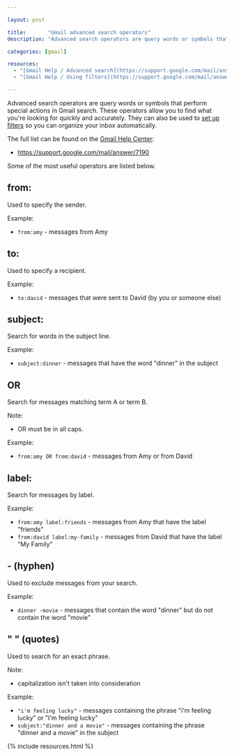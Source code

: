 ```yaml
---

layout: post

title:       "Gmail advanced search operators"
description: "Advanced search operators are query words or symbols that perform special actions in Gmail search."

categories: [gmail]

resources:
  - "[Gmail Help / Advanced search](https://support.google.com/mail/answer/7190)"
  - "[Gmail Help / Using filters](https://support.google.com/mail/answer/6579)"

---
```



Advanced search operators are query words or symbols that perform special actions in Gmail search.
These operators allow you to find what you're looking for quickly and accurately.
They can also be used to <a href="http://support.google.com/mail/bin/answer.py?answer=6579">set up filters</a> so you can organize your inbox automatically.

The full list can be found on the <a href="https://support.google.com/mail">Gmail Help Center</a>:
- <a href="https://support.google.com/mail/answer/7190">https://support.google.com/mail/answer/7190</a>

Some of the most useful operators are listed below.


## from:

Used to specify the sender.

Example:
- `from:amy` - messages from Amy


## to:

Used to specify a recipient.

Example:
- `to:david` - messages that were sent to David (by you or someone else)


## subject:

Search for words in the subject line.

Example:
- `subject:dinner` - messages that have the word "dinner" in the subject


## OR

Search for messages matching term A or term B.

Note:
- OR must be in all caps.

Example:
- `from:amy OR from:david` - messages from Amy or from David


## label:

Search for messages by label.

Example:
- `from:amy label:friends` - messages from Amy that have the label "friends"
- `from:david label:my-family` - messages from David that have the label "My Family"


## - (hyphen)

Used to exclude messages from your search.

Example:
- `dinner -movie` - messages that contain the word "dinner" but do not contain the word "movie"


## " " (quotes)

Used to search for an exact phrase.

Note:
- capitalization isn't taken into consideration

Example:
- `"i'm feeling lucky"` - messages containing the phrase "i'm feeling lucky" or "I'm feeling lucky"
- `subject:"dinner and a movie"` - messages containing the phrase "dinner and a movie" in the subject


{% include resources.html %}